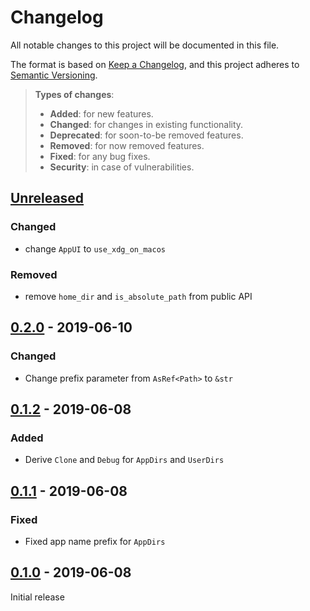 # Changelog
All notable changes to this project will be documented in this file.

The format is based on [Keep a Changelog](https://keepachangelog.com/en/1.0.0/),
and this project adheres to [Semantic Versioning](https://semver.org/spec/v2.0.0.html).

> **Types of changes**:
>
> - **Added**: for new features.
> - **Changed**: for changes in existing functionality.
> - **Deprecated**: for soon-to-be removed features.
> - **Removed**: for now removed features.
> - **Fixed**: for any bug fixes.
> - **Security**: in case of vulnerabilities.

## [Unreleased]

### Changed

- change `AppUI` to `use_xdg_on_macos`

### Removed

- remove `home_dir` and `is_absolute_path` from public API

## [0.2.0] - 2019-06-10

### Changed

- Change prefix parameter from `AsRef<Path>` to `&str`

## [0.1.2] - 2019-06-08

### Added

- Derive `Clone` and `Debug` for `AppDirs` and `UserDirs`

## [0.1.1] - 2019-06-08

### Fixed

- Fixed app name prefix for `AppDirs`

## [0.1.0] - 2019-06-08

Initial release

[Unreleased]: https://github.com/cjbassi/platform-dirs-rs/compare/0.1.2...HEAD
[0.2.0]: https://github.com/cjbassi/platform-dirs-rs/compare/0.1.2...0.2.0
[0.1.2]: https://github.com/cjbassi/platform-dirs-rs/compare/0.1.1...0.1.2
[0.1.1]: https://github.com/cjbassi/platform-dirs-rs/compare/0.1.0...0.1.1
[0.1.0]: https://github.com/cjbassi/platform-dirs-rs/compare/4afc9b7218db1f2847203951ff3e1493b3d9ef38...0.1.0
